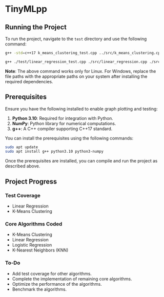 # TinyMLpp

## Running the Project

To run the project, navigate to the `test` directory and use the following command:

```bash
g++ -std=c++17 k_means_clustering_test.cpp ../src/k_means_clustering.cpp ../src/data_handling.cpp -I/usr/include/python3.10 -I/usr/lib/python3/dist-packages/numpy/core/include -L/usr/lib/python3.10/config-3.10-x86_64-linux-gnu -lpython3.10 -o k_means_clustering_test

g++ ./test/linear_regression_test.cpp ./src/linear_regression.cpp ./src/data_handling.cpp -o plotter -std=c++17 -lboost_iostreams -lboost_system
```

**Note**: The above command works only for Linux. For Windows, replace the file paths with the appropriate paths on your system after installing the required dependencies.

## Prerequisites

Ensure you have the following installed to enable graph plotting and testing:

1. **Python 3.10**: Required for integration with Python.
2. **NumPy**: Python library for numerical computations.
3. **g++**: A C++ compiler supporting C++17 standard.

You can install the prerequisites using the following commands:

```bash
sudo apt update
sudo apt install g++ python3.10 python3-numpy
```

Once the prerequisites are installed, you can compile and run the project as described above.

## Project Progress

### Test Coverage
- Linear Regression
- K-Means Clustering

### Core Algorithms Coded
- K-Means Clustering
- Linear Regression
- Logistic Regression
- K-Nearest Neighbors (KNN)

### To-Do
- Add test coverage for other algorithms.
- Complete the implementation of remaining core algorithms.
- Optimize the performance of the algorithms.
- Benchmark the algorithms.
